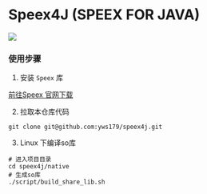 # Speex4J (SPEEX FOR JAVA)

![](https://img.shields.io/github/license/yws179/speex4j)

### 使用步骤

1. 安装 `Speex` 库

[前往Speex 官网下载](https://www.speex.org/)


2. 拉取本仓库代码
```shell
git clone git@github.com:yws179/speex4j.git    
```

3. Linux 下编译so库

```shell
# 进入项目目录
cd speex4j/native
# 生成so库
./script/build_share_lib.sh
```